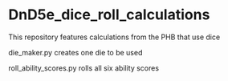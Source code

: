 # DnD5e_dice_roll_calculations
This repository features calculations from the PHB that use dice

die_maker.py creates one die to be used

roll_ability_scores.py rolls all six ability scores
